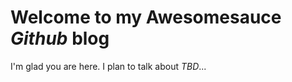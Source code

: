 # Welcome to my **Awesomesauce** *Github* blog

I'm glad you are here. I plan to talk about *TBD*...
